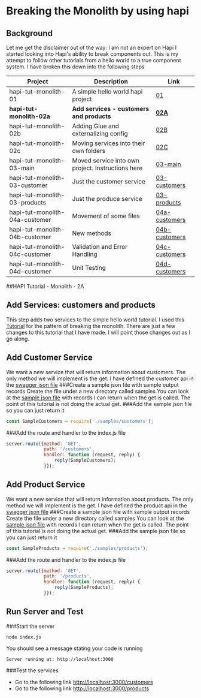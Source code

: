 # Breaking the Monolith by using hapi 
## Background
Let me get the disclaimer out of the way: I am not an expert on Hapi
I started looking into Hapi's ability to break components out.
This is my attempt to follow other tutorials from a hello world to a true component system.
I have broken this down into the following steps

| Project  | Description | Link |
|---|---|---|
|hapi-tut-monolith-01|A simple hello world hapi project| [01](https://github.com/quapaw/hapi-tut-monolith-01)|
|**hapi-tut-monolith-02a**|**Add services - customers and products**|**[02A](https://github.com/quapaw/hapi-tut-monolith-02a)**|
|hapi-tut-monolith-02b|Adding Glue and externalizing config| [02B](https://github.com/quapaw/hapi-tut-monolith-02b)|
|hapi-tut-monolith-02c|Moving services into their own folders|[02C](https://github.com/quapaw/hapi-tut-monolith-02c)|
|hapi-tut-monolith-03-main|Moved service into own project. Instructions here|[03-main](https://github.com/quapaw/hapi-tut-monolith-03-main)|
|hapi-tut-monolith-03-customer|Just the customer service| [03-customers](https://github.com/quapaw/hapi-tut-monolith-03-customers)|
|hapi-tut-monolith-03-products|Just the produce service|[03-products](https://github.com/quapaw/hapi-tut-monolith-03-products)|
|hapi-tut-monolith-04a-customer|Movement of some files| [04a-customers](https://github.com/quapaw/hapi-tut-monolith-04a-customers)|
|hapi-tut-monolith-04b-customer|New methods| [04b-customers](https://github.com/quapaw/hapi-tut-monolith-04b-customers)|
|hapi-tut-monolith-04c-customer|Validation and Error Handling|[04c-customers](https://github.com/quapaw/hapi-tut-monolith-04c-customers)|
|hapi-tut-monolith-04d-customer|Unit Testing|[04d-customers](https://github.com/quapaw/hapi-tut-monolith-04d-customers)|


##HAPI Tutorial - Monolith - 2A
## Add Services: customers and products
This step adds two services to the simple hello world tutorial. 
I used this [Tutorial](https://medium.com/@dstevensio/manifests-plugins-and-schemas-organizing-your-hapi-application-68cf316730ef#.2nve7u2r0) for the pattern of breaking the monolith.
There are just a few changes to this tutorial that I have made.  I will point those changes out as I go along.

## Add Customer Service
We want a new service that will return information about customers.  The only method we will implement is the get.
I have defined the customer api in the [swagger json file](https://github.com/quapaw/hapi-tut-monolith-02a/blob/master/api-doc/customers.json)
###Create a sample json file with sample output records
Create the file under a new directory called samples
You can look at the [sample json file](https://github.com/quapaw/hapi-tut-monolith-02a/blob/master/samples/customers.json) with records I can return when the get is called.  The point of this tutorial is not doing the actual get.
###Add the sample json file so you can just return it
```javascript
const SampleCustomers = require('./samples/customers');
```
###Add the route and handler to the index.js file
```javascript
server.route({method: 'GET',
              path: '/customers',
              handler: function (request, reply) {
                  reply(SampleCustomers);
              }});
```

## Add Product Service
We want a new service that will return information about products.  The only method we will implement is the get.
I have defined the product api in the [swagger json file](https://github.com/quapaw/hapi-tut-monolith-02a/blob/master/api-doc/products.json)
###Create a sample json file with sample output records
Create the file under a new directory called samples
You can look at the [sample json file](https://github.com/quapaw/hapi-tut-monolith-02a/blob/master/samples/products.json) with records I can return when the get is called.  The point of this tutorial is not doing the actual get.
###Add the sample json file so you can just return it
```javascript
const SampleProducts = require('./samples/products');
```
###Add the route and handler to the index.js file
```javascript
server.route({method: 'GET',
              path: '/products',
              handler: function (request, reply) {
                  reply(SampleProducts);
              }});
```

## Run Server and Test
###Start the server
```
node index.js
```
You should see a message stating your code is running
```
Server running at: http://localhost:3000
```
###Test the services
* Go to the following link [http://localhost:3000/customers](http://localhost:3000/customers)
* Go to the following link [http://localhost:3000/products](http://localhost:3000/products)

